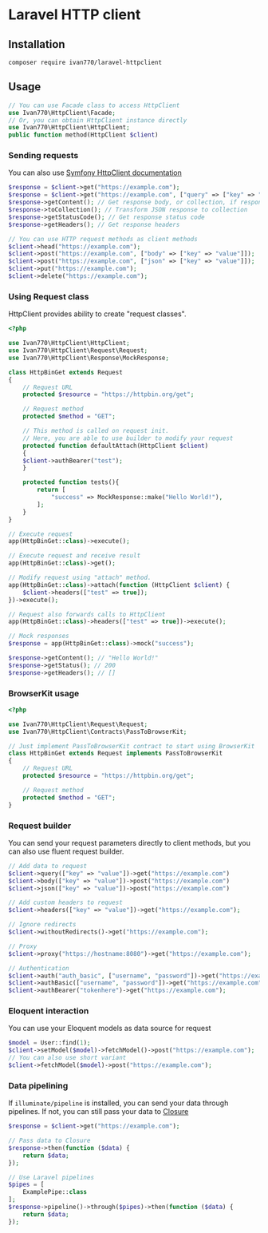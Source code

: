 # Laravel HTTP client
## Installation
`composer require ivan770/laravel-httpclient`
## Usage
```php
// You can use Facade class to access HttpClient
use Ivan770\HttpClient\Facade;
// Or, you can obtain HttpClient instance directly
use Ivan770\HttpClient\HttpClient;
public function method(HttpClient $client)
```
### Sending requests
You can also use [Symfony HttpClient documentation](https://symfony.com/doc/current/components/http_client.html)
```php
$response = $client->get("https://example.com");
$response = $client->get("https://example.com", ["query" => ["key" => "value"]]);
$response->getContent(); // Get response body, or collection, if response is JSON
$response->toCollection(); // Transform JSON response to collection
$response->getStatusCode(); // Get response status code
$response->getHeaders(); // Get response headers

// You can use HTTP request methods as client methods
$client->head("https://example.com");
$client->post("https://example.com", ["body" => ["key" => "value"]]);
$client->post("https://example.com", ["json" => ["key" => "value"]]);
$client->put("https://example.com");
$client->delete("https://example.com");
```
### Using Request class
HttpClient provides ability to create "request classes".
```php
<?php

use Ivan770\HttpClient\HttpClient;
use Ivan770\HttpClient\Request\Request;
use Ivan770\HttpClient\Response\MockResponse;

class HttpBinGet extends Request
{
    // Request URL
    protected $resource = "https://httpbin.org/get";

    // Request method
    protected $method = "GET";

    // This method is called on request init.
    // Here, you are able to use builder to modify your request
    protected function defaultAttach(HttpClient $client)
    {
	$client->authBearer("test");
    }

    protected function tests(){
        return [
            "success" => MockResponse::make("Hello World!"),
        ];
    }
}

// Execute request
app(HttpBinGet::class)->execute();

// Execute request and receive result
app(HttpBinGet::class)->get();

// Modify request using "attach" method.
app(HttpBinGet::class)->attach(function (HttpClient $client) {
    $client->headers(["test" => true]);
})->execute();

// Request also forwards calls to HttpClient
app(HttpBinGet::class)->headers(["test" => true])->execute();

// Mock responses
$response = app(HttpBinGet::class)->mock("success");

$response->getContent(); // "Hello World!"
$response->getStatus(); // 200
$response->getHeaders(); // []
```
### BrowserKit usage
```php
<?php

use Ivan770\HttpClient\Request\Request;
use Ivan770\HttpClient\Contracts\PassToBrowserKit;

// Just implement PassToBrowserKit contract to start using BrowserKit
class HttpBinGet extends Request implements PassToBrowserKit
{
    // Request URL
    protected $resource = "https://httpbin.org/get";

    // Request method
    protected $method = "GET";
}
```
### Request builder
You can send your request parameters directly to client methods, but you can also use fluent request builder.
```php
// Add data to request
$client->query(["key" => "value"])->get("https://example.com")
$client->body(["key" => "value"])->post("https://example.com")
$client->json(["key" => "value"])->post("https://example.com")

// Add custom headers to request
$client->headers(["key" => "value"])->get("https://example.com");

// Ignore redirects
$client->withoutRedirects()->get("https://example.com");

// Proxy
$client->proxy("https://hostname:8080")->get("https://example.com");

// Authentication
$client->auth("auth_basic", ["username", "password"])->get("https://example.com");
$client->authBasic(["username", "password"])->get("https://example.com");
$client->authBearer("tokenhere")->get("https://example.com");
```

### Eloquent interaction
You can use your Eloquent models as data source for request
```php
$model = User::find(1);
$client->setModel($model)->fetchModel()->post("https://example.com");
// You can also use short variant
$client->fetchModel($model)->post("https://example.com");
```

### Data pipelining
If `illuminate/pipeline` is installed, you can send your data through pipelines.
If not, you can still pass your data to [Closure](https://www.php.net/manual/en/class.closure.php)
```php
$response = $client->get("https://example.com");

// Pass data to Closure
$response->then(function ($data) {
    return $data;
});

// Use Laravel pipelines
$pipes = [
    ExamplePipe::class
];
$response->pipeline()->through($pipes)->then(function ($data) {
    return $data;
});
```
